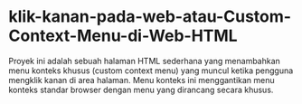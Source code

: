 # klik-kanan-pada-web-atau-Custom-Context-Menu-di-Web-HTML
Proyek ini adalah sebuah halaman HTML sederhana yang menambahkan menu konteks khusus (custom context menu) yang muncul ketika pengguna mengklik kanan di area halaman. Menu konteks ini menggantikan menu konteks standar browser dengan menu yang dirancang secara khusus.
